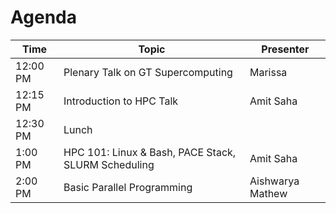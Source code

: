 # Agenda

| Time     | Topic                                    | Presenter                                                    |
|----------|------------------------------------------|--------------------------------------------------------------|
| 12:00 PM  | Plenary Talk on GT Supercomputing                | Marissa
| 12:15 PM  | Introduction to HPC Talk        | Amit Saha     |
| 12:30 PM | Lunch         |  |
| 1:00 PM | HPC 101: Linux & Bash, PACE Stack, SLURM Scheduling                        | Amit Saha |
| 2:00 PM | Basic Parallel Programming | Aishwarya Mathew                                                |

